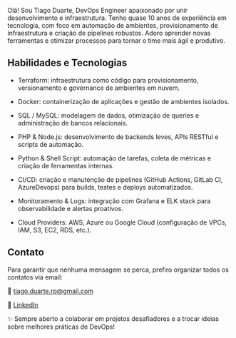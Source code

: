Olá! Sou Tiago Duarte, DevOps Engineer apaixonado por unir desenvolvimento e infraestrutura. Tenho quase 10 anos de experiência em tecnologia, com foco em automação de ambientes, provisionamento de infraestrutura e criação de pipelines robustos. Adoro aprender novas ferramentas e otimizar processos para tornar o time mais ágil e produtivo.

## Habilidades e Tecnologias
- Terraform: infraestrutura como código para provisionamento, versionamento e governance de ambientes em nuvem.

- Docker: containerização de aplicações e gestão de ambientes isolados.

- SQL / MySQL: modelagem de dados, otimização de queries e administração de bancos relacionais.

- PHP & Node.js: desenvolvimento de backends leves, APIs RESTful e scripts de automação.

- Python & Shell Script: automação de tarefas, coleta de métricas e criação de ferramentas internas.

- CI/CD: criação e manutenção de pipelines (GitHub Actions, GitLab CI, AzureDevops) para builds, testes e deploys automatizados.

- Monitoramento & Logs: integração com Grafana e ELK stack para observabilidade e alertas proativos.

- Cloud Providers: AWS, Azure ou Google Cloud (configuração de VPCs, IAM, S3, EC2, RDS, etc.).

## Contato
Para garantir que nenhuma mensagem se perca, prefiro organizar todos os contatos via email:

📧 tiago.duarte.rp@gmail.com

🔗 [LinkedIn](https://www.linkedin.com/in/tiago-duarte-b55467a2)

✨ Sempre aberto a colaborar em projetos desafiadores e a trocar ideias sobre melhores práticas de DevOps!
